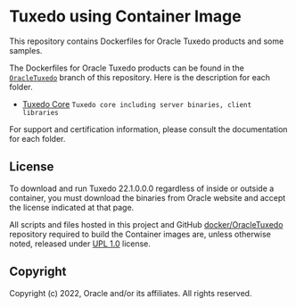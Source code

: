 # Tuxedo using Container Image

This repository contains Dockerfiles for Oracle Tuxedo products and some samples.

The Dockerfiles for Oracle Tuxedo products can be found in the [`OracleTuxedo`](./) branch of this repository. Here is the description for each folder.

* [Tuxedo Core](./core)                                  `Tuxedo core including server binaries, client libraries`

For support and certification information, please consult the documentation for each folder.

## License

To download and run Tuxedo 22.1.0.0.0 regardless of inside or outside a container, you must download the binaries from Oracle website and accept the license indicated at that page.

All scripts and files hosted in this project and GitHub [docker/OracleTuxedo](./) repository required to build the Container images are, unless otherwise noted, released under [UPL 1.0](https://oss.oracle.com/licenses/upl/) license.

## Copyright

Copyright (c) 2022, Oracle and/or its affiliates. All rights reserved.
